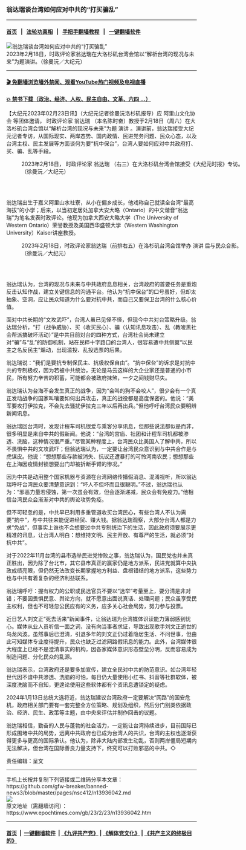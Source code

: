 ### 翁达瑞谈台湾如何应对中共的“打买骗乱”
------------------------

#### [首页](https://github.com/gfw-breaker/banned-news3/blob/master/README.md) &nbsp;&nbsp;|&nbsp;&nbsp; [法轮功真相](https://github.com/begood0513/basic/blob/master/README.md)  &nbsp;&nbsp;|&nbsp;&nbsp; [手把手翻墙教程](https://github.com/gfw-breaker/guides/wiki)  &nbsp;&nbsp;|&nbsp;&nbsp; [一键翻墙软件](https://github.com/gfw-breaker/nogfw/blob/master/README.md)  



<div><img alt="翁达瑞谈台湾如何应对中共的“打买骗乱”" class="attachment-djy_600_400 size-djy_600_400 wp-post-image" src="https://i.epochtimes.com/assets/uploads/2023/02/id13936070-1f784b5290dfb2d053116c8884be421c-600x400.jpg"/>
<div class="caption">
 2023年2月18日，时政评论家翁达瑞在大洛杉矶台湾会馆以“解析台湾的现况与未来”为题演讲。（徐曼沅／大纪元）
</div></div><hr/>

#### [ 🎬  免翻墙浏览墙外禁闻、观看YouTube热门视频及电视直播](https://github.com/gfw-breaker/HelloWorld)

#### [ 💥  禁书下载（政治、经济、人权、民主自由、文革、六四 ...）](https://github.com/gfw-breaker/books/blob/master/README.md)

<div><p>
 【大纪元2023年02月23日讯】（大纪元记者徐曼沅洛杉矶报导）应
 <ok href="https://www.epochtimes.com/gb/tag/%E9%98%BF%E9%87%8C%E5%B1%B1%E6%96%87%E5%8C%96%E5%8D%8F%E4%BC%9A.html">
  阿里山文化协会
 </ok>
 等团体邀请，
 <ok href="https://www.epochtimes.com/gb/tag/%E6%97%B6%E6%94%BF%E8%AF%84%E8%AE%BA%E5%AE%B6.html">
  时政评论家
 </ok>
 <ok href="https://www.epochtimes.com/gb/tag/%E7%BF%81%E8%BE%BE%E7%91%9E.html">
  翁达瑞
 </ok>
 （本名陈时奋）教授于2月18日（周六）在大洛杉矶台湾会馆以“解析台湾的现况与未来”为题
 <ok href="https://www.epochtimes.com/gb/tag/%E6%BC%94%E8%AE%B2.html">
  演讲
 </ok>
 。演讲前，翁达瑞接受大纪元记者专访，从国际现实、两岸态势、国内政情、民进党务问题、民众心态，以及台湾主权、民主发展等方面谈何为要“抗中保台”，台湾人要如何应对中共政府打、买、骗、乱等手段。
</p>
<figure aria-describedby="caption-attachment-13936071" class="wp-caption aligncenter" id="attachment_13936071" style="width: 600px">
 <ok href="https://i.epochtimes.com/assets/uploads/2023/02/id13936071-f89abcffe7fd10ac7abf931d8ff3712c.jpg" target="_blank">
  <img alt="" class="size-large wp-image-13936071" src="https://i.epochtimes.com/assets/uploads/2023/02/id13936071-f89abcffe7fd10ac7abf931d8ff3712c-600x377.jpg"/>
 </ok>
 <br/><figcaption class="wp-caption-text" id="caption-attachment-13936071">
  2023年2月18日，
  <ok href="https://www.epochtimes.com/gb/tag/%E6%97%B6%E6%94%BF%E8%AF%84%E8%AE%BA%E5%AE%B6.html">
   时政评论家
  </ok>
  <ok href="https://www.epochtimes.com/gb/tag/%E7%BF%81%E8%BE%BE%E7%91%9E.html">
   翁达瑞
  </ok>
  （右三）在大洛杉矶台湾会馆接受《大纪元时报》专访。（徐曼沅／大纪元）
 </figcaption><br/>
</figure><br/>
<p>
 翁达瑞出生于嘉义阿里山水社寮，从小在偏乡成长，他戏称自己就读全台湾“最高海拔”的小学；后来，以当初定居处加拿大安大略（Ontario）的中文谐音“翁达瑞”为笔名发表时政评论。他现为加拿大西安大略大学（The University of Western Ontario）荣誉教授及美国西华盛顿大学（Western Washington University）Kaiser讲座教授。
</p>
<figure aria-describedby="caption-attachment-13936073" class="wp-caption aligncenter" id="attachment_13936073" style="width: 600px">
 <ok href="https://i.epochtimes.com/assets/uploads/2023/02/id13936073-58e00fe4a08b03cff72f6e50495312f3.jpg" target="_blank">
  <img alt="" class="size-large wp-image-13936073" src="https://i.epochtimes.com/assets/uploads/2023/02/id13936073-58e00fe4a08b03cff72f6e50495312f3-600x271.jpg"/>
 </ok>
 <br/><figcaption class="wp-caption-text" id="caption-attachment-13936073">
  2023年2月18日，时政评论家翁达瑞（前排右五）在洛杉矶台湾会馆举办
  <ok href="https://www.epochtimes.com/gb/tag/%E6%BC%94%E8%AE%B2.html">
   演讲
  </ok>
  后与民众合影。（徐曼沅／大纪元）
 </figcaption><br/>
</figure><br/>
<p>
 翁达瑞认为，台湾的现况与未来与中共政府息息相关，台湾政府的首要任务是重炮反击认知作战，建立关键信息的沟通平台。他认为“抗中保台”的口号虽好，但却太抽象、空洞，应让民众知道为什么要对抗中共，而自己又要保卫台湾的什么核心价值。
</p>
<p>
 面对中共长期的“文攻武吓”，台湾人虽已见怪不怪，但现今中共对台策略升级。翁达瑞分析，“打（战争威胁）、买（收买民心）、骗（认知讯息攻击）、乱（教唆黑社会帮派搞破坏活动）”是中共目前对台的四种方式，台湾社会尚未建立对“骗”与“乱”的防御机制，站在民粹十字路口的台湾人，很容易遭中共侧翼“以民主之名反民主”煽动，出现滥投、乱投选票的后果。
</p>
<p>
 翁达瑞说：“我们是要抗专制保民主、抗极权保自由”。“抗中保台”的诉求是对抗中共的专制极权，因为若被中共统治，无论是马云这样的大企业家还是普通的小市民，所有努力辛苦的积蓄，可能都会被政府抹煞，一夕之间钱财尽失。
</p>
<p>
 翁达瑞认为台海不会发生真正的战争，因为“会叫的狗不会咬人”，很少会有一个真正发动战争的国家叫嚷要如何出兵攻击，真正的战役都是高度保密的。他说：“美军要攻打伊拉克，不会先去骚扰伊拉克三年以后再出兵。”但他呼吁台湾民众要明辨新闻讯息。
</p>
<p>
 翁达瑞回台湾时，发现计程车司机很爱与乘客分享讯息，但那些说法都似是而非，很多明显是来自中共的假新闻。他说：“台湾的宫庙、社团和计程车司机都被渗透、洗脑，这种情况很严重。”尽管某种程度上，台湾民众比美国人了解中共，所以不畏惧中共的文攻武吓；但翁达瑞认为，一定要让台湾民众意识到与中共合作是与虎谋皮。他说：“想想那些存款被消失、抗议还遭暴打的可怜河南农民；想想那些在上海因疫情封锁想要出门却被折断手臂的惨况。”
</p>
<p>
 因为中共是动用整个国家机器与资源在台湾网络传播假消息、混淆视听，所以翁达瑞呼吁台湾民众要清楚意识到：“坏人不但坏而且很聪明。”不过，翁达瑞也认为：“邪恶力量若侵蚀，第一次虽会有效，但会逐渐递减，民众会有免疫力。”他相信台湾民众会渐渐对中共的舆论攻势免疫。
</p>
<p>
 但不可轻忽的是，中共早已利用多重管道收买台湾民心，有些台湾人不认为需要“抗中”，与中共往来能促进经贸、赚大钱。据翁达瑞观察，大部分台湾人都是力求“免战”，但事实上谁也不会想要过中共专制统治下的生活，因此政府须要展示更精准的讯息，让台湾人明白：想维持文明、民主开放、有尊严的生活，就必须“对抗中共”。
</p>
<p>
 对于2022年11月台湾的县市选举民进党惨败之事，翁达瑞认为，国民党也并未真正胜出，因为除了台北市，其它县市真正的赢家仍是地方派系，民进党就算中央执政成绩亮眼，但仍然无法改变长期掌握地方利益、盘根错结的地方派系，这些势力也与中共有着复杂的经济利益联系。
</p>
<p>
 翁达瑞呼吁：握有权力的公职或民选官员不要以“选举”考量至上，要分清是非对错；不要因畏惧民意、舆论方向，就不愿意出面说真话、处理问题；民众虽享受民主权利，但也不可轻忽公民应有的义务，应多关心社会局势，努力参与投票。
</p>
<p>
 近日艺人刘文正“死去活来”新闻事件，让翁达瑞为台湾媒体识读能力薄弱感到忧心。媒体从业人员听信一面之词，没有向当事者求证，导致出现歌手刘文正逝世的乌龙风波。虽然事后已澄清，引退多年的刘文正仍过着隐居生活、不问世事，但由此可知媒体专业度待提升，民众也缺乏过滤网路假讯息的能力。此外，台湾媒体很大程度上已经不是澄清事实的机构，因各家媒体意识形态壁垒分明，反而容易成为制造问题、分化民众的乱源。
</p>
<p>
 翁达瑞表示，台湾政府还是要多加宣传，建立全民对中共的防范意识。如台湾年轻世代因不谙中共渗透、洗脑的可怕，每日仍大量使用小红书、抖音等社群软体，被深度洗脑而不自知，更遑论使用这些软体都有个资讯息遭锁定的疑虑。
</p>
<p>
 2024年1月13日总统大选将近，翁达瑞建议台湾政府一定要解决“网路”的国安危机，政府相关部门要有一套完整全方位策略、规划及组织，然后分门别类依据政治、经济、民生、政策等主题，由中央来评估并制作回击的议题。
</p>
<p>
 翁达瑞相信，勤奋的人民与蓬勃的社会活力，一定能让台湾持续进步，目前国际已形成围堵中共的局势，远离中共政府也已成为台湾人的共识，台湾的主权也逐渐获得更多与更高的国际承认。他认为，除非大陆内部发生动乱，否则两岸僵局短期内无法解决，但台湾在国际善良力量支持下，终究可以打败邪恶的中共。◇
</p>
<p>
 责任编辑：呈文
</p>
</div>
<hr/>
手机上长按并复制下列链接或二维码分享本文章：<br/>
https://github.com/gfw-breaker/banned-news3/blob/master/pages/nsc412/n13936042.md <br/>
<a href='https://github.com/gfw-breaker/banned-news3/blob/master/pages/nsc412/n13936042.md'><img src='https://github.com/gfw-breaker/banned-news3/blob/master/pages/nsc412/n13936042.md.png'/></a> <br/>
原文地址（需翻墙访问）：https://www.epochtimes.com/gb/23/2/23/n13936042.htm


------------------------
#### [首页](https://github.com/gfw-breaker/banned-news3/blob/master/README.md) &nbsp;|&nbsp; [一键翻墙软件](https://github.com/gfw-breaker/nogfw/blob/master/README.md) &nbsp;| [《九评共产党》](https://github.com/gfw-breaker/9ping.md/blob/master/README.md#九评之一评共产党是什么) | [《解体党文化》](https://github.com/gfw-breaker/jtdwh.md/blob/master/README.md) | [《共产主义的终极目的》](https://github.com/gfw-breaker/gczydzjmd.md/blob/master/README.md)


<img src='http://gfw-breaker.win/banned-news3/pages/nsc412/n13936042.md' width='0px' height='0px'/>
